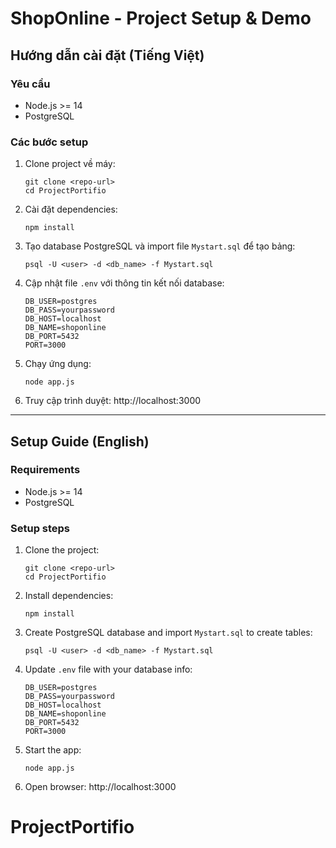# ShopOnline - Project Setup & Demo

## Hướng dẫn cài đặt (Tiếng Việt)

### Yêu cầu
- Node.js >= 14
- PostgreSQL

### Các bước setup
1. Clone project về máy:
	```
	git clone <repo-url>
	cd ProjectPortifio
	```
2. Cài đặt dependencies:
	```
	npm install
	```
3. Tạo database PostgreSQL và import file `Mystart.sql` để tạo bảng:
	```
	psql -U <user> -d <db_name> -f Mystart.sql
	```
4. Cập nhật file `.env` với thông tin kết nối database:
	```env
	DB_USER=postgres
	DB_PASS=yourpassword
	DB_HOST=localhost
	DB_NAME=shoponline
	DB_PORT=5432
	PORT=3000
	```
5. Chạy ứng dụng:
	```
	node app.js
	```
6. Truy cập trình duyệt: http://localhost:3000
---

## Setup Guide (English)

### Requirements
- Node.js >= 14
- PostgreSQL

### Setup steps
1. Clone the project:
	```
	git clone <repo-url>
	cd ProjectPortifio
	```
2. Install dependencies:
	```
	npm install
	```
3. Create PostgreSQL database and import `Mystart.sql` to create tables:
	```
	psql -U <user> -d <db_name> -f Mystart.sql
	```
4. Update `.env` file with your database info:
	```env
	DB_USER=postgres
	DB_PASS=yourpassword
	DB_HOST=localhost
	DB_NAME=shoponline
	DB_PORT=5432
	PORT=3000
	```
5. Start the app:
	```
	node app.js
	```
6. Open browser: http://localhost:3000
# ProjectPortifio